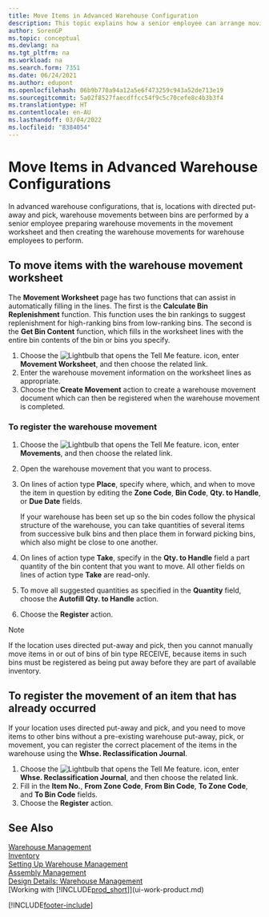 ```yaml
---
title: Move Items in Advanced Warehouse Configuration
description: This topic explains how a senior employee can arrange moving items in advanced warehouse configurations - applicable to locations with directed put-away and pick.
author: SorenGP
ms.topic: conceptual
ms.devlang: na
ms.tgt_pltfrm: na
ms.workload: na
ms.search.form: 7351
ms.date: 06/24/2021
ms.author: edupont
ms.openlocfilehash: 06b9b770a94a12a5e6f473259c943a52de713e19
ms.sourcegitcommit: 5a02f8527faecdffcc54f9c5c70cefe8c4b3b3f4
ms.translationtype: HT
ms.contentlocale: en-AU
ms.lasthandoff: 03/04/2022
ms.locfileid: "8384054"
---
```

# <a name="move-items-in-advanced-warehouse-configurations"></a>Move Items in Advanced Warehouse Configurations
In advanced warehouse configurations, that is, locations with directed put-away and pick, warehouse movements between bins are performed by a senior employee preparing warehouse movements in the movement worksheet and then creating the warehouse movements for warehouse employees to perform.  

## <a name="to-move-items-with-the-warehouse-movement-worksheet"></a>To move items with the warehouse movement worksheet
The **Movement Worksheet** page has two functions that can assist in automatically filling in the lines. The first is the **Calculate Bin Replenishment** function. This function uses the bin rankings to suggest replenishment for high-ranking bins from low-ranking bins. The second is the **Get Bin Content** function, which fills in the worksheet lines with the entire bin contents of the bin or bins you specify.

1.  Choose the ![Lightbulb that opens the Tell Me feature.](media/ui-search/search_small.png "Tell me what you want to do") icon, enter **Movement Worksheet**, and then choose the related link.  
2.  Enter the warehouse movement information on the worksheet lines as appropriate.  
3. Choose the **Create Movement** action to create a warehouse movement document which can then be registered when the warehouse movement is completed.  

### <a name="to-register-the-warehouse-movement"></a>To register the warehouse movement  
1.  Choose the ![Lightbulb that opens the Tell Me feature.](media/ui-search/search_small.png "Tell me what you want to do") icon, enter **Movements**, and then choose the related link.  
2.  Open the warehouse movement that you want to process.  
3.  On lines of action type **Place**, specify where, which, and when to move the item in question by editing the **Zone Code**, **Bin Code**, **Qty. to Handle**, or **Due Date** fields.  

    If your warehouse has been set up so the bin codes follow the physical structure of the warehouse, you can take quantities of several items from successive bulk bins and then place them in forward picking bins, which also might be close to one another.  
4.  On lines of action type **Take**, specify in the **Qty. to Handle** field a part quantity of the bin content that you want to move. All other fields on lines of action type **Take** are read-only.  
5.  To move all suggested quantities as specified in the **Quantity** field, choose the **Autofill Qty. to Handle** action.  
6. Choose the **Register** action.  

> [!NOTE]  
>  If the location uses directed put-away and pick, then you cannot manually move items in or out of bins of bin type RECEIVE, because items in such bins must be registered as being put away before they are part of available inventory.

## <a name="to-register-the-movement-of-an-item-that-has-already-occurred"></a>To register the movement of an item that has already occurred  
If your location uses directed put-away and pick, and you need to move items to other bins without a pre-existing warehouse put-away, pick, or movement, you can register the correct placement of the items in the warehouse using the **Whse. Reclassification Journal**.

1.  Choose the ![Lightbulb that opens the Tell Me feature.](media/ui-search/search_small.png "Tell me what you want to do") icon, enter **Whse. Reclassification Journal**, and then choose the related link.  
2.  Fill in the **Item No.**, **From Zone Code**, **From Bin Code**, **To Zone Code**, and **To Bin Code** fields.  
3.  Choose the **Register** action.  

## <a name="see-also"></a>See Also  
[Warehouse Management](warehouse-manage-warehouse.md)  
[Inventory](inventory-manage-inventory.md)  
[Setting Up Warehouse Management](warehouse-setup-warehouse.md)     
[Assembly Management](assembly-assemble-items.md)    
[Design Details: Warehouse Management](design-details-warehouse-management.md)  
[Working with [!INCLUDE[prod_short](includes/prod_short.md)]](ui-work-product.md)


[!INCLUDE[footer-include](includes/footer-banner.md)]